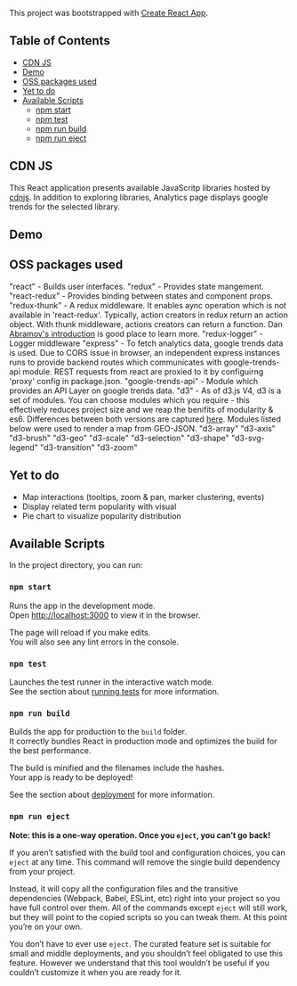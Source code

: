 This project was bootstrapped with [Create React App](https://github.com/facebookincubator/create-react-app).

## Table of Contents

- [CDN JS](#cdn-js)
- [Demo](#demo)
- [OSS packages used](#oss-packages)
- [Yet to do](#yettodo)
- [Available Scripts](#available-scripts)
  - [npm start](#npm-start)
  - [npm test](#npm-test)
  - [npm run build](#npm-run-build)
  - [npm run eject](#npm-run-eject)

## CDN JS

This React application presents available JavaScritp libraries hosted by [cdnjs](https://cdnjs.com/). In addition to exploring libraries, Analytics page displays google trends for the selected library.

## Demo


## OSS packages used
"react" - Builds user interfaces.
"redux" - Provides state mangement.
"react-redux" - Provides binding between states and component props.
"redux-thunk" - A redux middleware. It enables aync operation which is not available in 'react-redux'. Typically, action creators in redux return an action object. With thunk middleware, actions creators can return a function. Dan [Abramov's introduction](https://egghead.io/lessons/javascript-redux-dispatching-actions-asynchronously-with-thunks) is good place to learn more.
"redux-logger" - Logger middleware
"express" - To fetch analytics data, google trends data is used. Due to CORS issue in browser, an independent express instances runs to provide backend routes which communicates with google-trends-api module. REST requests from react are proxied to it by configuirng 'proxy' config in package.json. 
"google-trends-api" - Module which provides an API Layer on google trends data. 
"d3" - As of d3.js V4, d3 is a set of modules. You can choose modules which you require - this effectively reduces project size and we reap the benifits of modularity & es6. Differences between both versions are captured [here](https://iros.github.io/d3-v4-whats-new/#1). Modules listed below were used to render a map from GEO-JSON. 
"d3-array" 
"d3-axis"
"d3-brush"
"d3-geo"
"d3-scale"
"d3-selection"
"d3-shape"
"d3-svg-legend"
"d3-transition"
"d3-zoom"

## Yet to do
- Map interactions (tooltips, zoom & pan, marker clustering, events)
- Display related term popularity with visual
- Pie chart to visualize popularity distribution

## Available Scripts

In the project directory, you can run:

### `npm start`

Runs the app in the development mode.<br>
Open [http://localhost:3000](http://localhost:3000) to view it in the browser.

The page will reload if you make edits.<br>
You will also see any lint errors in the console.

### `npm test`

Launches the test runner in the interactive watch mode.<br>
See the section about [running tests](#running-tests) for more information.

### `npm run build`

Builds the app for production to the `build` folder.<br>
It correctly bundles React in production mode and optimizes the build for the best performance.

The build is minified and the filenames include the hashes.<br>
Your app is ready to be deployed!

See the section about [deployment](#deployment) for more information.

### `npm run eject`

**Note: this is a one-way operation. Once you `eject`, you can’t go back!**

If you aren’t satisfied with the build tool and configuration choices, you can `eject` at any time. This command will remove the single build dependency from your project.

Instead, it will copy all the configuration files and the transitive dependencies (Webpack, Babel, ESLint, etc) right into your project so you have full control over them. All of the commands except `eject` will still work, but they will point to the copied scripts so you can tweak them. At this point you’re on your own.

You don’t have to ever use `eject`. The curated feature set is suitable for small and middle deployments, and you shouldn’t feel obligated to use this feature. However we understand that this tool wouldn’t be useful if you couldn’t customize it when you are ready for it.
